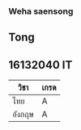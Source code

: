 ### Weha saensong
## Tong
## 16132040 IT
วิชา | เกรด
------------ | -------------
ไทย | A
อังกฤษ | A